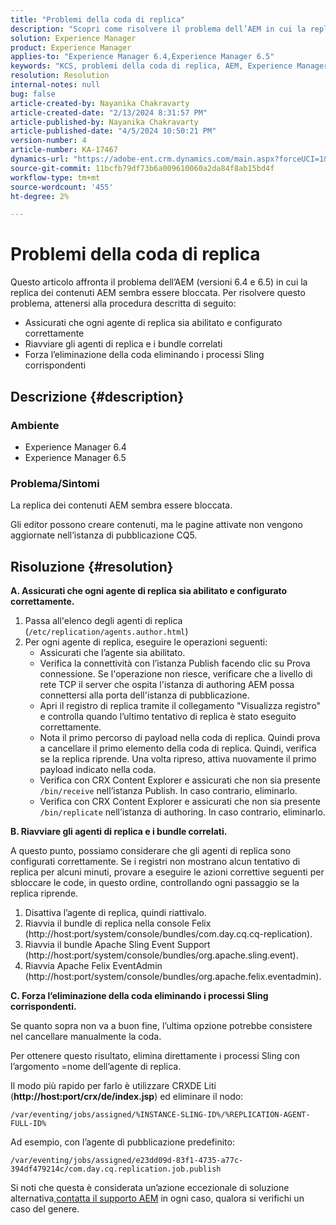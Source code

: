 ```yaml
---
title: "Problemi della coda di replica"
description: "Scopri come risolvere il problema dell’AEM in cui la replica dei contenuti AEM sembra essere bloccata."
solution: Experience Manager
product: Experience Manager
applies-to: "Experience Manager 6.4,Experience Manager 6.5"
keywords: "KCS, problemi della coda di replica, AEM, Experience Manager, replica dei contenuti AEM"
resolution: Resolution
internal-notes: null
bug: false
article-created-by: Nayanika Chakravarty
article-created-date: "2/13/2024 8:31:57 PM"
article-published-by: Nayanika Chakravarty
article-published-date: "4/5/2024 10:50:21 PM"
version-number: 4
article-number: KA-17467
dynamics-url: "https://adobe-ent.crm.dynamics.com/main.aspx?forceUCI=1&pagetype=entityrecord&etn=knowledgearticle&id=d8ac59ea-aeca-ee11-9079-6045bd006793"
source-git-commit: 11bcfb79df73b6a009610060a2da84f8ab15bd4f
workflow-type: tm+mt
source-wordcount: '455'
ht-degree: 2%

---
```


# Problemi della coda di replica


Questo articolo affronta il problema dell’AEM (versioni 6.4 e 6.5) in cui la replica dei contenuti AEM sembra essere bloccata. Per risolvere questo problema, attenersi alla procedura descritta di seguito:

- Assicurati che ogni agente di replica sia abilitato e configurato correttamente
- Riavviare gli agenti di replica e i bundle correlati
- Forza l’eliminazione della coda eliminando i processi Sling corrispondenti


## Descrizione {#description}


### Ambiente

- Experience Manager 6.4
- Experience Manager 6.5


### Problema/Sintomi

La replica dei contenuti AEM sembra essere bloccata.

Gli editor possono creare contenuti, ma le pagine attivate non vengono aggiornate nell’istanza di pubblicazione CQ5.


## Risoluzione {#resolution}


<b>A. Assicurati che ogni agente di replica sia abilitato e configurato correttamente.</b>

1. Passa all&#39;elenco degli agenti di replica (`/etc/replication/agents.author.html`)
2. Per ogni agente di replica, eseguire le operazioni seguenti:
   - Assicurati che l’agente sia abilitato.
   - Verifica la connettività con l’istanza Publish facendo clic su Prova connessione. Se l&#39;operazione non riesce, verificare che a livello di rete TCP il server che ospita l&#39;istanza di authoring AEM possa connettersi alla porta dell&#39;istanza di pubblicazione.
   - Apri il registro di replica tramite il collegamento &quot;Visualizza registro&quot; e controlla quando l’ultimo tentativo di replica è stato eseguito correttamente.
   - Nota il primo percorso di payload nella coda di replica. Quindi prova a cancellare il primo elemento della coda di replica. Quindi, verifica se la replica riprende. Una volta ripreso, attiva nuovamente il primo payload indicato nella coda.
   - Verifica con CRX Content Explorer e assicurati che non sia presente `/bin/receive` nell’istanza Publish. In caso contrario, eliminarlo.
   - Verifica con CRX Content Explorer e assicurati che non sia presente `/bin/replicate` nell’istanza di authoring. In caso contrario, eliminarlo.


<b>B. Riavviare gli agenti di replica e i bundle correlati.</b>

A questo punto, possiamo considerare che gli agenti di replica sono configurati correttamente. Se i registri non mostrano alcun tentativo di replica per alcuni minuti, provare a eseguire le azioni correttive seguenti per sbloccare le code, in questo ordine, controllando ogni passaggio se la replica riprende.

1. Disattiva l’agente di replica, quindi riattivalo.
2. Riavvia il bundle di replica nella console Felix (http://host:port/system/console/bundles/com.day.cq.cq-replication).
3. Riavvia il bundle Apache Sling Event Support (http://host:port/system/console/bundles/org.apache.sling.event).
4. Riavvia Apache Felix EventAdmin (http://host:port/system/console/bundles/org.apache.felix.eventadmin).


<b>C. Forza l’eliminazione della coda eliminando i processi Sling corrispondenti.</b>

Se quanto sopra non va a buon fine, l’ultima opzione potrebbe consistere nel cancellare manualmente la coda.

Per ottenere questo risultato, elimina direttamente i processi Sling con l’argomento =nome dell’agente di replica.

Il modo più rapido per farlo è utilizzare CRXDE Liti (<b>http://host:port/crx/de/index.jsp</b>) ed eliminare il nodo:

`/var/eventing/jobs/assigned/%INSTANCE-SLING-ID%/%REPLICATION-AGENT-FULL-ID%`

Ad esempio, con l’agente di pubblicazione predefinito:

`/var/eventing/jobs/assigned/e23dd09d-83f1-4735-a77c-394df479214c/com.day.cq.replication.job.publish`

Si noti che questa è considerata un’azione eccezionale di soluzione alternativa,[contatta il supporto AEM](https://helpx.adobe.com/it/marketing-cloud/contact-support.html) in ogni caso, qualora si verifichi un caso del genere.
